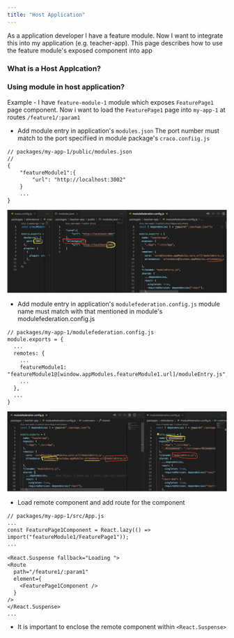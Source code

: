 ```yaml
---
title: "Host Application"
---
```


As a application developer I have a feature module. Now I want to integrate this into my application (e.g. teacher-app). This page describes how to use the feature module's exposed component into app

### What is a Host Applcation? 

### Using module in host application?

Example -
I have ```feature-module-1``` module which exposes ```FeaturePage1``` page component. Now i want to load the ```FeaturePage1``` page into ```my-app-1``` at routes ```/feature1/:param1```

* Add module entry in application's ```modules.json```
The port number must match to the port specifiied in module package's ```craco.confiig.js```
```
// packages/my-app-1/public/modules.json
// 
{
    "featureModule1":{
        "url": "http://localhost:3002"
    }
    ...
}
```
![Configure Remote Module](/img/frontend-dev/remote-host-config-2.png)

* Add module entry in application's ```modulefederation.config.js```
module name must match with that mentioned in module's modulefederation.config.js

```
// packages/my-app-1/modulefederation.config.js
module.exports = {
  ...
  remotes: {
    ...
    featureModule1: "featureModule1@[window.appModules.featureModule1.url]/moduleEntry.js",
    ...
  },
  ...
}
```
![Configure Remote Module](/img/frontend-dev/remote-host-config-1.png)

* Load remote component and add route for the component
```
// packages/my-app-1/src/App.js
...
const FeaturePage1Component = React.lazy(() => import("featureModule1/FeaturePage1"));
...

<React.Suspense fallback="Loading ">
<Route
  path="/feature1/:param1"
  element={
    <FeaturePage1Component />
  }
/>
</React.Suspense>
...

```
* It is important to enclose the remote component within ```<React.Suspense>```